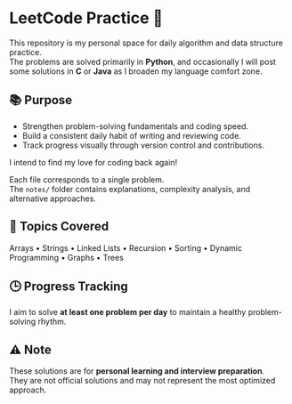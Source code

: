 # LeetCode Practice 🧩

This repository is my personal space for daily algorithm and data structure practice.  
The problems are solved primarily in **Python**, and occasionally I will post some solutions in **C** or **Java** as I broaden my language comfort zone.

## 📚 Purpose
- Strengthen problem-solving fundamentals and coding speed.  
- Build a consistent daily habit of writing and reviewing code.  
- Track progress visually through version control and contributions.

I intend to find my love for coding back again!

Each file corresponds to a single problem.  
The `notes/` folder contains explanations, complexity analysis, and alternative approaches.

## 🧩 Topics Covered
Arrays • Strings • Linked Lists • Recursion • Sorting • Dynamic Programming • Graphs • Trees

## 🕒 Progress Tracking
I aim to solve **at least one problem per day** to maintain a healthy problem-solving rhythm.

## ⚠️ Note
These solutions are for **personal learning and interview preparation**.  
They are not official solutions and may not represent the most optimized approach.

